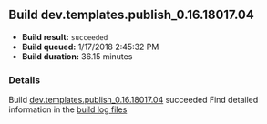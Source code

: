 ## Build dev.templates.publish_0.16.18017.04
- **Build result:** `succeeded`
- **Build queued:** 1/17/2018 2:45:32 PM
- **Build duration:** 36.15 minutes
### Details
Build [dev.templates.publish_0.16.18017.04](https://winappstudio.visualstudio.com/web/build.aspx?pcguid=a4ef43be-68ce-4195-a619-079b4d9834c2&builduri=vstfs%3a%2f%2f%2fBuild%2fBuild%2f24718) succeeded
Find detailed information in the [build log files](https://uwpctdiags.blob.core.windows.net/buildlogs/dev.templates.publish_0.16.18017.04_logs.zip)

